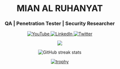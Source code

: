 
<h1 align="center">MIAN AL RUHANYAT</h1>
<h3 align="center">QA | Penetration Tester | Security Researcher</h3>



<p align="center">
  <a href="https://www.youtube.com/@mian_al_ruhanyat" target="_blank">
    <img src="https://img.shields.io/badge/YouTube-%23FF0000.svg?style=for-the-badge&logo=youtube&logoColor=white" alt="YouTube"/>
  </a>
  <a href="https://www.linkedin.com/in/alruhanyat/" target="_blank">
    <img src="https://img.shields.io/badge/LinkedIn-%230A66C2.svg?style=for-the-badge&logo=linkedin&logoColor=white" alt="LinkedIn"/>
  </a>
  <a href="https://twitter.com/M_Ruhanyat" target="_blank">
    <img src="https://img.shields.io/badge/Twitter-%231DA1F2.svg?style=for-the-badge&logo=twitter&logoColor=white" alt="Twitter"/>
  </a>
</p>
<p align="center">
  <a href="https://go-skill-icons.vercel.app/">
    <img src="https://go-skill-icons.vercel.app/api/icons?i=java,c,cpp,python,linux,selenium,bash,markdown,git" />
  </a>
</p>

<div align="center">
  
  ![GitHub streak stats](https://github-readme-streak-stats.herokuapp.com/?user=Ruhanyat-994)

  [![trophy](https://github-profile-trophy.vercel.app/?username=Ruhanyat-994&theme=onedark)](https://github.com/ryo-ma/github-profile-trophy)    
</div>

